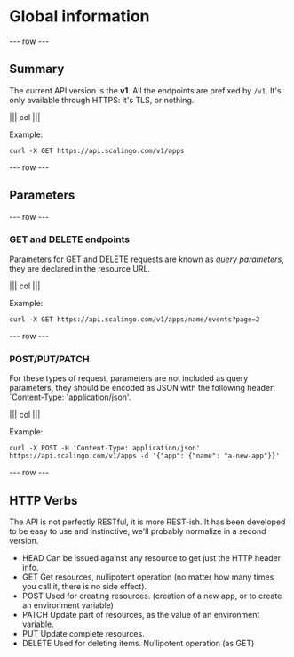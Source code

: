 # Global information

--- row ---

## Summary

The current API version is the __v1__. All the endpoints are prefixed by `/v1`. It's only available through HTTPS: it's TLS, or nothing.

||| col |||

Example:

```
curl -X GET https://api.scalingo.com/v1/apps
```

--- row ---

## Parameters

--- row ---

### GET and DELETE endpoints

Parameters for GET and DELETE requests are known as _query parameters_, they are declared in the resource URL.

||| col |||

Example:

```
curl -X GET https://api.scalingo.com/v1/apps/name/events?page=2
```

--- row ---

### POST/PUT/PATCH

For these types of request, parameters are not included as query parameters, they should be encoded as JSON with the following header: `Content-Type: 'application/json'.

||| col |||

Example:

```
curl -X POST -H 'Content-Type: application/json' https://api.scalingo.com/v1/apps -d '{"app": {"name": "a-new-app"}}'
```

--- row ---

## HTTP Verbs

The API is not perfectly RESTful, it is more REST-ish. It has been developed to
be easy to use and instinctive, we'll probably normalize in a second version.

* HEAD		Can be issued against any resource to get just the HTTP header info.
* GET		Get resources, nullipotent operation (no matter how many times you call it, there is no side effect).
* POST		Used for creating resources. (creation of a new app, or to create an environment variable)
* PATCH		Update part of resources, as the value of an environment variable.
* PUT		Update complete resources.
* DELETE	Used for deleting items. Nullipotent operation (as GET)
